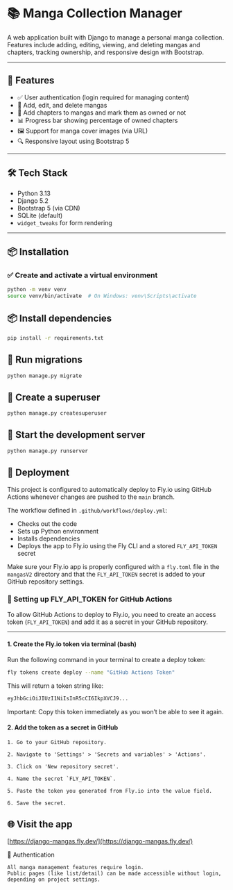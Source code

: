# 📚 Manga Collection Manager

A web application built with Django to manage a personal manga collection. Features include adding, editing, viewing, and deleting mangas and chapters, tracking ownership, and responsive design with Bootstrap.

---

## 🚀 Features

- ✅ User authentication (login required for managing content)
- 📖 Add, edit, and delete mangas
- 📄 Add chapters to mangas and mark them as owned or not
- 📊 Progress bar showing percentage of owned chapters
- 🖼️ Support for manga cover images (via URL)
- 🔍 Responsive layout using Bootstrap 5

---

## 🛠️ Tech Stack

- Python 3.13
- Django 5.2
- Bootstrap 5 (via CDN)
- SQLite (default)
- `widget_tweaks` for form rendering

---

## 📦 Installation

### ✅ Create and activate a virtual environment

```bash
python -m venv venv
source venv/bin/activate  # On Windows: venv\Scripts\activate
```
## 📦 Install dependencies
``` bash
pip install -r requirements.txt
```

## 🔧 Run migrations
``` bash
python manage.py migrate
```
## 👤 Create a superuser
``` bash
python manage.py createsuperuser
```
##  🚀 Start the development server
``` bash
python manage.py runserver
```
## 🚢 Deployment

This project is configured to automatically deploy to Fly.io using GitHub Actions whenever changes are pushed to the `main` branch.

The workflow defined in `.github/workflows/deploy.yml`:

- Checks out the code
- Sets up Python environment
- Installs dependencies
- Deploys the app to Fly.io using the Fly CLI and a stored `FLY_API_TOKEN` secret

Make sure your Fly.io app is properly configured with a `fly.toml` file in the `mangasV2` directory and that the `FLY_API_TOKEN` secret is added to your GitHub repository settings.

### 🔐 Setting up FLY_API_TOKEN for GitHub Actions

To allow GitHub Actions to deploy to Fly.io, you need to create an access token (`FLY_API_TOKEN`) and add it as a secret in your GitHub repository.

---

#### 1. Create the Fly.io token via terminal (bash)

Run the following command in your terminal to create a deploy token:

```bash
fly tokens create deploy --name "GitHub Actions Token"
```
This will return a token string like:
```bash
eyJhbGciOiJIUzI1NiIsInR5cCI6IkpXVCJ9...
```
Important: Copy this token immediately as you won’t be able to see it again.

#### 2. Add the token as a secret in GitHub

    1. Go to your GitHub repository.

    2. Navigate to 'Settings' > 'Secrets and variables' > 'Actions'.

    3. Click on 'New repository secret'.

    4. Name the secret `FLY_API_TOKEN`.

    5. Paste the token you generated from Fly.io into the value field.

    6. Save the secret.

## 🌐 Visit the app

[https://django-mangas.fly.dev/](https://django-mangas.fly.dev/)

🔐 Authentication

    All manga management features require login.
    Public pages (like list/detail) can be made accessible without login, depending on project settings.